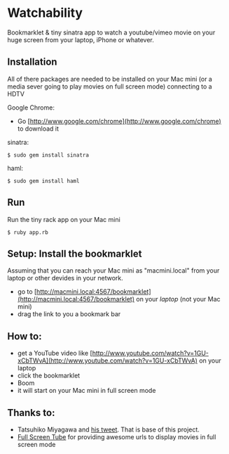 # Watchability

   Bookmarklet & tiny sinatra app to watch a youtube/vimeo movie on your huge screen from your laptop, iPhone or whatever.

## Installation

All of there packages are needed to be installed on your Mac mini (or a media sever going to play movies on full screen mode) connecting to a HDTV 

Google Chrome:

  * Go [http://www.google.com/chrome](http://www.google.com/chrome) to download it

sinatra:

    $ sudo gem install sinatra

haml:

    $ sudo gem install haml

## Run

Run the tiny rack app on your Mac mini

    $ ruby app.rb

## Setup: Install the bookmarklet

Assuming that you can reach your Mac mini as "macmini.local" from your laptop or other devides in your network.

  * go to [http://macmini.local:4567/bookmarklet](http://macmini.local:4567/bookmarklet) on your *laptop* (not your Mac mini)
  * drag the link to you a bookmark bar

## How to:

  * get a YouTube video like [http://www.youtube.com/watch?v=1GU-xCbTWvA](http://www.youtube.com/watch?v=1GU-xCbTWvA) on your laptop
  * click the bookmarklet
  * Boom
  * it will start on your Mac mini in full screen mode

## Thanks to:

  * Tatsuhiko Miyagawa and [his tweet](http://twitter.com/miyagawa/statuses/25360886332). That is base of this project.
  * [Full Screen Tube](http://www.fullscreentube.com/) for providing awesome urls to display movies in full screen mode
